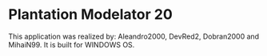 # Plantation Modelator 20
This application was realized by: Aleandro2000, DevRed2, Dobran2000 and MihaiN99. It is built for WINDOWS OS.
